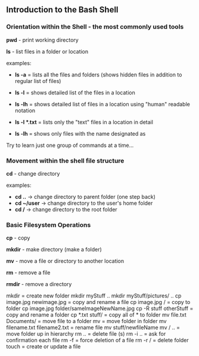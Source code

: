 ## Introduction to the Bash Shell

### Orientation within the Shell - the most commonly used tools

**pwd** - print working directory

**ls** - list files in a folder or location

examples:

* **ls -a** = lists all the files and folders (shows hidden files in addition to regular list of files)

* **ls -l** = shows detailed list of the files in a location

* **ls -lh** = shows detailed list of files in a location using "human" readable notation

* **ls -l \*.txt** = lists only the "text" files in a location in detail

* **ls -lh <filename>** = shows only files with the name designated as <filename>

Try to learn just one group of commands at a time...


### Movement within the shell file structure

**cd** - change directory

examples: 

* **cd ..** -> change directory to parent folder (one step back)
* **cd ~/user** -> change directory to the user's home folder
* **cd /** -> change directory to the root folder


### Basic Filesystem Operations

**cp** - copy

**mkdir** - make directory (make a folder)

**mv** - move a file or directory to another location

**rm** - remove a file

**rmdir** - remove a directory


mkdir = create new folder
mkdir myStuff ..
mkdir myStuff/pictures/ ..
cp image.jpg newimage.jpg = copy and rename a file
cp image.jpg <folderName>/ = copy to folder
cp image.jpg folder/sameImageNewName.jpg
cp -R stuff otherStuff = copy and rename a folder
cp *.txt stuff/ = copy all of *<file type> to folder
mv file.txt Documents/ = move file to a folder
mv <folderName> <folderName2> = move folder in folder mv filename.txt filename2.txt = rename file
mv <fileName> stuff/newfileName
mv <folderName>/ .. = move folder up in hierarchy
rm <fileName> .. = delete file (s)
rm -i <fileName> .. = ask for confirmation each file rm -f <fileName> = force deletion of a file
rm -r <foldername>/ = delete folder
touch <fileName> = create or update a file